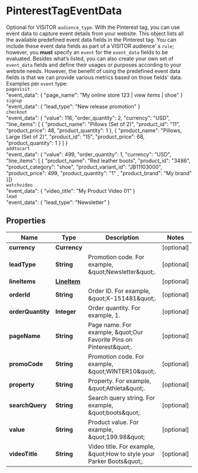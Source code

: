 

# PinterestTagEventData

Optional for VISITOR `audience_type`. With the Pinterest tag, you can use event data to capture event details from your website. This object lists all the available predefined event data fields in the Pinterest tag. You can include these event data fields as part of a VISITOR audience’ s `rule`; however, you **must** specify an `event` for the `event_data` fields to be evaluated. Besides what’s listed, you can also create your own set of `event_data` fields and define their usages or purposes according to your website needs. However, the benefit of using the predefined event data fields is that we can provide various metrics based on those fields' data.<br>Examples per `event` type:<br>`pagevisit`<br>\"event_data\": { \"page_name\": \"My online store 123 | view items | shoe\" }<br>`signup`<br>\"event_data\": { \"lead_type\": \"New release promotion\" }<br>`checkout`<br>\"event_data\": { \"value\": 116, \"order_quantity\": 2, \"currency\": \"USD\", \"line_items\": [ { \"product_name\": \"Pillows (Set of 2)\", \"product_id\": \"11\", \"product_price\": 48, \"product_quantity\": 1 }, { \"product_name\": \"Pillows, Large (Set of 2)\", \"product_id\": \"15\", \"product_price\": 68, \"product_quantity\": 1 } ] }<br>`addtocart`<br>\"event_data\": { \"value\": 499, \"order_quantity\": 1, \"currency\": \"USD\", \"line_items\": [ { \"product_name\": \"Red leather boots\", \"product_id\": \"3486\", \"product_category\": \"shoe\", \"product_variant_id\": \"JB11103000\", \"product_price\": 499, \"product_quantity\": \"1\" , \"product_brand\": \"My brand\" }]}<br>`watchvideo`<br>\"event_data\": { \"video_title\": \"My Product Video 01\" }<br>`lead`<br>\"event_data\": { \"lead_type\": \"Newsletter\" }

## Properties

| Name | Type | Description | Notes |
|------------ | ------------- | ------------- | -------------|
|**currency** | **Currency** |  |  [optional] |
|**leadType** | **String** | Promotion code. For example, \&quot;Newsletter\&quot;. |  [optional] |
|**lineItems** | [**LineItem**](LineItem.md) |  |  [optional] |
|**orderId** | **String** | Order ID. For example, \&quot;X-151481\&quot;. |  [optional] |
|**orderQuantity** | **Integer** | Order quantity. For example, 1. |  [optional] |
|**pageName** | **String** | Page name. For example, \&quot;Our Favorite Pins on Pinterest\&quot;. |  [optional] |
|**promoCode** | **String** | Promotion code. For example, \&quot;WINTER10\&quot;. |  [optional] |
|**property** | **String** | Property. For example, \&quot;Athleta\&quot;. |  [optional] |
|**searchQuery** | **String** | Search query string. For example, \&quot;boots\&quot;. |  [optional] |
|**value** | **String** | Product value. For example, \&quot;199.98\&quot; |  [optional] |
|**videoTitle** | **String** | Video title. For example, \&quot;How to style your Parker Boots\&quot;. |  [optional] |



